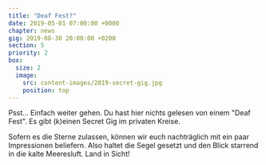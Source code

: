 ```yaml
---
title: "Deaf Fest?"
date: 2019-05-01 07:00:00 +0000
chapter: news
gig: 2019-08-30 20:00:00 +0200
section: 5
priority: 2
box:
  size: 2
  image:
    src: content-images/2019-secret-gig.jpg
    position: top
---
```

Psst... Einfach weiter gehen. Du hast hier nichts gelesen von einem "Deaf Fest". Es gibt (k)einen Secret Gig im privaten Kreise.

Sofern es die Sterne zulassen, können wir euch nachträglich mit ein paar Impressionen beliefern.
Also haltet die Segel gesetzt und den Blick starrend in die kalte Meeresluft. Land in Sicht!
